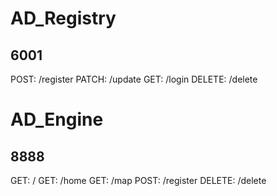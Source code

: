 # AD_Registry
## 6001
POST: /register
PATCH: /update
GET: /login
DELETE: /delete

# AD_Engine
## 8888
GET: /
GET: /home
GET: /map
POST: /register
DELETE: /delete
